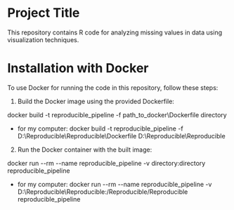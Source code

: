# Project Title
This repository contains R code for analyzing missing values in data using visualization techniques.

# Installation with Docker
To use Docker for running the code in this repository, follow these steps:

1. Build the Docker image using the provided Dockerfile:
   
docker build -t reproducible_pipeline -f path_to_docker\Dockerfile directory
* for my computer: docker build -t reproducible_pipeline -f D:\Reproducible\Reproducible\Dockerfile D:\Reproducible\Reproducible

2. Run the Docker container with the built image:
   
docker run --rm --name reproducible_pipeline -v directory:directory reproducible_pipeline
* for my computer: docker run --rm --name reproducible_pipeline -v D:\Reproducible\Reproducible:/Reproducible/Reproducible reproducible_pipeline




